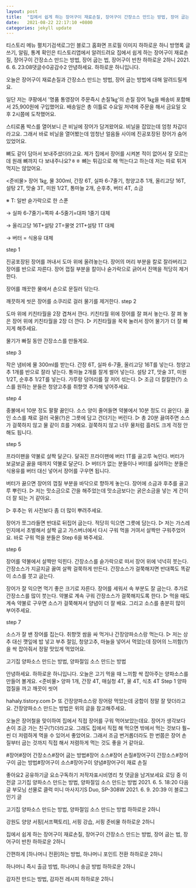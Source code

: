 ```yaml
---
layout: post
title:  "집에서 쉽게 하는 장어구이 재료손질, 장어구이 간장소스 만드는 방법, 장어 굽는 법, 장어구이 반찬"
date:   2021-08-22 22:17:10 +0800
categories: jekyll update
---
```

티스토리 메뉴 펼치기검색로그인
블로그 홈화면
프로필 이미지
하하로운 하니
방명록
글쓰기, 알림, 통계 확인은 티스토리앱에서
알려드려요
집에서 쉽게 하는 장어구이 재료손질, 장어구이 간장소스 만드는 방법, 장어 굽는 법, 장어구이 반찬
하하로운 2하니
2021. 6. 6. 23:08댓글수0공감수2
안녕하세요. 하하로운 하니입니다.

오늘은 장어구이 재료손질과 간장소스 만드는 방법, 장어 굽는 방법에 대해 알려드릴게요.


일단 저는 쿠팡에서 '명품 통영장어 주문즉시 손질1㎏'의 손질 장어 1㎏을 배송비 포함해서 25,900원에 구입했어요. 배송일은 총 이틀로 수요일 저녁에 주문을 해서 금요일 오후 2시쯤에 도착했어요.




스티로폼 박스를 열어보니 큰 비닐에 장어가 담겨왔어요. 비닐을 잡았는데 엄청 차갑더라고요. 그래서 바로 비닐을 열어봤는데 엄청난 얼음들 사이에 진공포장된 장어가 숨어있었어요.

 

뼈도 같이 담아서 보내주셨더라고요. 제가 집에서 장어를 시켜본 적이 없어서 잘 모르는데 원래 뼈까지 다 보내주나요?ㅎㅎ 뼈는 튀김으로 해 먹는다고 하는데 저는 따로 튀겨먹지는 않았어요.

<준비물>
장어 1㎏, 물 300ml, 간장 6T, 실파 6-7줄기, 청양고추 1개, 올리고당 16T, 설탕 2T, 맛술 3T, 미원 1/2T, 통마늘 2개, 순후추, 버터 4T, 소금

※ T: 일반 숟가락으로 한 스푼

→ 실파 6-7줄기=쪽파 4-5줄기=대파 1줄기 대체

→ 올리고당 16T+설탕 2T=물엿 21T+설탕 1T 대체

→ 버터 = 식용유 대체

step 1



진공포장된 장어를 꺼내서 도마 위에 올려놓는다.
장어의 머리 부분을 칼로 잘라버리고 장어를 반으로 자른다.
장어 껍질 부분을 칼이나 숟가락으로 긁어서 진액을 적당히 제거한다.

장어를 깨끗한 물에서 손으로 문질러 닦는다.

깨끗하게 씻은 장어를 소쿠리로 걸러 물기를 제거한다.
step 2


도마 위에 키친타월을 2장 겹쳐서 깐다.
키친타월 위에 장어를 잘 펴서 놓는다.
잘 펴 놓은 장어 위에 키친타월을 2장 더 깐다.
▷ 키친타월을 꾹꾹 눌러서 장어 물기가 더 잘 빠지게 해주세요.

 

 

물기가 빠질 동안 간장소스를 만들게요.

step 3






작은 냄비에 물 300ml를 받는다.
간장 6T, 실파 6-7줄, 올리고당 16T를 넣는다.
청양고추 1개를 반으로 잘라 넣는다.
통마늘 2개를 잘게 썰어 넣는다.
설탕 2T, 맛술 3T, 미원 1/2T, 순후추 1/2T를 넣는다.
가루랑 덩어리를 잘 저어 섞는다.
▷ 조금 더 칼칼한(?) 소스를 원하는 분들은 청양고추를 취향껏 추가해 넣어주세요.

step 4



중불에서 10분 정도 팔팔 끓인다.
소스 양이 줄어들면 약불에서 10분 정도 더 끓인다.
끓인 소스를 채로 걸러 국물(?)은 그릇에 담고 건더기는 버린다.
▷ 총 20분 끓여주면 소스가 걸쭉하지 않고 물 같이 흐를 거예요. 걸쭉하지 않고 너무 물처럼 흘러도 크게 걱정 안 해도 됩니다.

step 5


프라이팬을 약불로 살짝 달군다.
달궈진 프라이팬에 버터 1T를 골고루 녹인다.
버터가 보글보글 끓을 때까지 약불로 달군다.
▷ 버터가 없는 분들이나 버터를 싫어하는 분들은 식용유를 버터 대신 넣어서 장어를 구우면 됩니다.



버터가 끓으면 장어의 껍질 부분을 바닥으로 향하게 놓는다.
장어에 소금과 후추를 골고루 뿌린다.
▷ 저는 맛소금으로 간을 해주었는데 맛소금보다는 굵은소금을 넣는 게 간이 더 잘 되는 거 같아요.

▷ 후추는 위 사진보다 좀 더 많이 뿌려주세요.



장어가 쪼그라들면 반대로 뒤집어 굽는다.
적당히 익으면 그릇에 담는다.
▷ 저는 가스레인지에서 초벌해서 살짝 굽고 가스버너에서 다시 구워 먹을 거여서 살짝만 구워주었어요. 바로 구워 먹을 분들은 Step 6을 봐주세요.

step 6


장어를 약불에서 살짝만 익힌다.
간장소스를 숟가락으로 떠서 장어 위에 넉넉히 붓는다.
간장소스가 지글지글 끓여 살짝 걸쭉하게 만든다.
간장소스가 걸쭉해지면 반대쪽도 똑같이 소스를 붓고 굽는다.



장어가 잘 익으면 먹기 좋은 크기로 자른다.
장어를 세워서 속 부분도 잘 굽는다.
추가로 간장소스를 많이 붓는다.
약불로 계속 구워 간장소스가 걸쭉해지도록 한다.
▷ 먹을 때도 계속 약불로 구우면 소스가 걸쭉해져서 양념이 더 잘 배요. 그리고 소스를 충분히 많이 부어주세요.

step 7

소스가 잘 밴 장어를 집는다.
취향껏 쌈을 싸 먹거나 간장양파소스랑 먹는다.
▷ 저는 상추 대신 깻잎에 밥 넣고 부추 절임, 청양고추, 마늘을 넣어서 먹었는데 장어의 느끼함(?)을 싹 잡아줘서 정말 맛있게 먹었어요. 

 
고기집 양파소스 만드는 방법, 양파절임 소스 만드는 방법

안녕하세요. 하하로운 하니입니다. 오늘은 고기 먹을 때 느끼함 싹 잡아주는 양파소스를 만들어 볼게요. <준비물> 양파 1개, 간장 4T, 매실청 4T, 물 4T, 식초 4T Step 1 양파껍질을 까고 깨끗이 씻어

hahaly.tistory.com
▷ 또 간장양파소스랑 장어랑 먹었는데 궁합이 정말 잘 맞더라고요. 간장양파소스 만드는 방법은 위의 글을 참고해주세요.

 

오늘은 장어철을 맞이하여 집에서 직접 장어를 구워 먹어보았는데요. 장어가 생각보다 손이 조금 가는 친구(?)더라고요. 그래도 집에서 직접 해 먹으면 밖에서 먹는 것보다 훨~씬 더 저렴하게 먹을 수 있어서 좋았어요. 그래서 조금 번거롭더라도 한 번쯤은 장어 손질부터 굽는 것까지 직접 해서 저렴하게 먹는 것도 좋을 거 같아요.


#장어#장어 간장소스#장어 굽는 방법#장어 소스#장어 손질#장어구이 간장소스#장어구이 굽는 방법#장어구이 소스#장어구이 양념#장어구이 재료 손질

좋아요2
공유하기글 요소구독하기
저작자표시비영리
첫 댓글을 남겨보세요
로딩 중
이전글
고기집 양파소스 만드는 방법, 양파절임 소스 만드는 방법
2021. 6. 5. 18:20
다음글
부모님 선물로 클럭 미니 마사지기S Duo, SP-308W
2021. 6. 9. 20:39
이 블로그 인기 글

고기집 양파소스 만드는 방법, 양파절임 소스 만드는 방법
하하로운 2하니

강원도 양양 서핑[서프팩토리], 서핑 강습, 서핑 준비물
하하로운 2하니

집에서 쉽게 하는 장어구이 재료손질, 장어구이 간장소스 만드는 방법, 장어 굽는 법, 장어구이 반찬
하하로운 2하니

간편하게 [하나머니 전환]하는 방법, 하나머니 포인트 전환
하하로운 2하니

하나머니 즉시 출금 방법, 하나머니 송금 방법
하하로운 2하니

감자전 만드는 방법, 감자전 레시피
하하로운 2하니